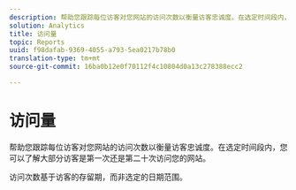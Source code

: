 ```yaml
---
description: 帮助您跟踪每位访客对您网站的访问次数以衡量访客忠诚度。在选定时间段内，您可以了解大部分访客是第一次还是第二十次访问您的网站。
solution: Analytics
title: 访问量
topic: Reports
uuid: f98dafab-9369-4055-a793-5ea0217b78b0
translation-type: tm+mt
source-git-commit: 16ba0b12e0f70112f4c10804d0a13c278388ecc2

---
```



# 访问量

帮助您跟踪每位访客对您网站的访问次数以衡量访客忠诚度。在选定时间段内，您可以了解大部分访客是第一次还是第二十次访问您的网站。

访问次数基于访客的存留期，而非选定的日期范围。
